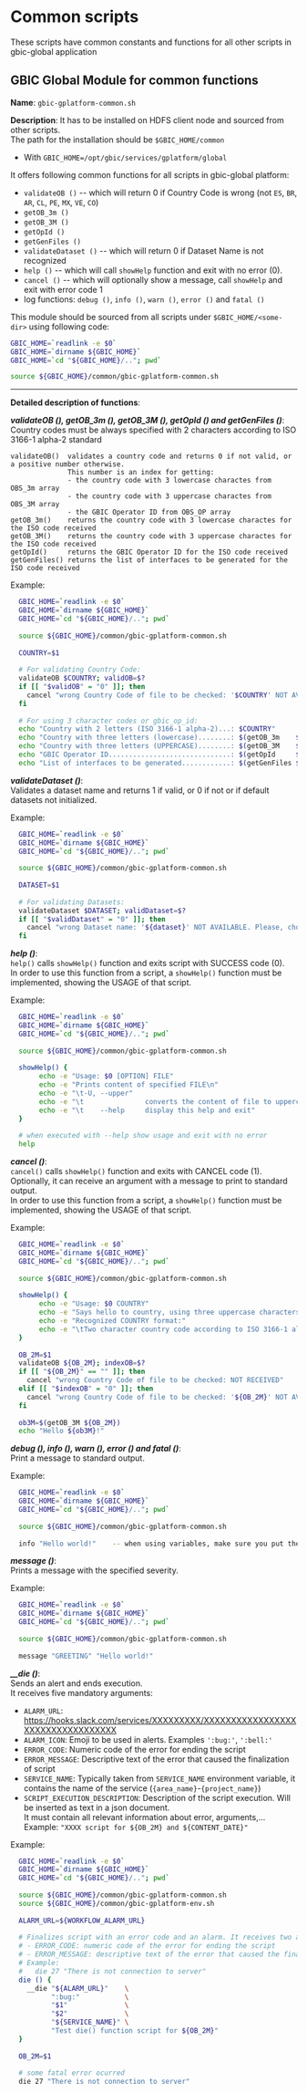# Common scripts

These scripts have common constants and functions for all other scripts in gbic-global application

## GBIC Global Module for common functions

**Name**: `gbic-gplatform-common.sh`

**Description**: It has to be installed on HDFS client node and sourced from other scripts.  
The path for the installation should be `$GBIC_HOME/common`  
* With ```GBIC_HOME=/opt/gbic/services/gplatform/global```  

It offers following common functions for all scripts in gbic-global platform:
* ```validateOB ()``` -- which will return 0 if Country Code is wrong (not ```ES```, ```BR```, ```AR```, ```CL```, ```PE```, ```MX```, ```VE```, ```CO```)
* ```getOB_3m ()```
* ```getOB_3M ()```
* ```getOpId ()```
* ```getGenFiles ()```
* ```validateDataset ()``` -- which will return 0 if Dataset Name is not recognized
* ```help ()``` -- which will call ```showHelp``` function and exit with no error (0).
* ```cancel ()``` -- which will optionally show a message, call ```showHelp``` and exit with error code 1
* log functions: ```debug ()```, ```info ()```, ```warn ()```, ```error ()``` and ```fatal ()```  

This module should be sourced from all scripts under ```$GBIC_HOME/<some-dir>``` using following code:
```bash
GBIC_HOME=`readlink -e $0`
GBIC_HOME=`dirname ${GBIC_HOME}`
GBIC_HOME=`cd "${GBIC_HOME}/.."; pwd`

source ${GBIC_HOME}/common/gbic-gplatform-common.sh
```
-----------

**Detailed description of functions**:  

***validateOB (), getOB_3m (), getOB_3M (), getOpId () and getGenFiles ()***:  
Country codes must be always specified with 2 characters according to ISO 3166-1 alpha-2 standard
```
validateOB()  validates a country code and returns 0 if not valid, or a positive number otherwise.
              This number is an index for getting:
              - the country code with 3 lowercase charactes from OBS_3m array
              - the country code with 3 uppercase charactes from OBS_3M array
              - the GBIC Operator ID from OBS_OP array
getOB_3m()    returns the country code with 3 lowercase charactes for the ISO code received
getOB_3M()    returns the country code with 3 uppercase charactes for the ISO code received
getOpId()     returns the GBIC Operator ID for the ISO code received
getGenFiles() returns the list of interfaces to be generated for the ISO code received  
```
Example:
```bash
  GBIC_HOME=`readlink -e $0`
  GBIC_HOME=`dirname ${GBIC_HOME}`
  GBIC_HOME=`cd "${GBIC_HOME}/.."; pwd`
  
  source ${GBIC_HOME}/common/gbic-gplatform-common.sh
  
  COUNTRY=$1
  
  # For validating Country Code:
  validateOB $COUNTRY; validOB=$?
  if [[ "$validOB" = "0" ]]; then
    cancel "wrong Country Code of file to be checked: '$COUNTRY' NOT AVAILABLE. Please, choose one of the following: { ${DEFAULT_OBS_2M//[ ]/, } }."
  fi
  
  # For using 3 character codes or gbic_op_id:
  echo "Country with 2 letters (ISO 3166-1 alpha-2)...: $COUNTRY"
  echo "Country with three letters (lowercase)........: $(getOB_3m    $COUNTRY)"
  echo "Country with three letters (UPPERCASE)........: $(getOB_3M    $COUNTRY)"
  echo "GBIC Operator ID..............................: $(getOpId     $COUNTRY)"
  echo "List of interfaces to be generated............: $(getGenFiles $COUNTRY)"
```  

***validateDataset ()***:  
Validates a dataset name and returns 1 if valid, or 0 if not or if default datasets not initialized.  

Example:
```bash
  GBIC_HOME=`readlink -e $0`
  GBIC_HOME=`dirname ${GBIC_HOME}`
  GBIC_HOME=`cd "${GBIC_HOME}/.."; pwd`
  
  source ${GBIC_HOME}/common/gbic-gplatform-common.sh
  
  DATASET=$1
  
  # For validating Datasets:
  validateDataset $DATASET; validDataset=$?
  if [[ "$validDataset" = "0" ]]; then
    cancel "wrong Dataset name: '${dataset}' NOT AVAILABLE. Please, choose one of the following: { ${DEFAULT_DATASETS//[ ]/, } }."
  fi
```  

***help ()***:  
`help()` calls `showHelp()` function and exits script with SUCCESS code (0).  
In order to use this function from a script, a `showHelp()` function must be implemented, showing the USAGE of that script.  

Example:
```bash
  GBIC_HOME=`readlink -e $0`
  GBIC_HOME=`dirname ${GBIC_HOME}`
  GBIC_HOME=`cd "${GBIC_HOME}/.."; pwd`
  
  source ${GBIC_HOME}/common/gbic-gplatform-common.sh
  
  showHelp() {
       echo -e "Usage: $0 [OPTION] FILE"
       echo -e "Prints content of specified FILE\n"
       echo -e "\t-U, --upper"
       echo -e "\t               converts the content of file to uppercase"
       echo -e "\t    --help     display this help and exit"
  }
  
  # when executed with --help show usage and exit with no error
  help
```  

***cancel ()***:  
`cancel()` calls `showHelp()` function and exits with CANCEL code (1).  
Optionally, it can receive an argument with a message to print to standard output.  
In order to use this function from a script, a `showHelp()` function must be implemented, showing the USAGE of that script.

Example:
```bash
  GBIC_HOME=`readlink -e $0`
  GBIC_HOME=`dirname ${GBIC_HOME}`
  GBIC_HOME=`cd "${GBIC_HOME}/.."; pwd`
  
  source ${GBIC_HOME}/common/gbic-gplatform-common.sh
  
  showHelp() {
       echo -e "Usage: $0 COUNTRY"
       echo -e "Says hello to country, using three uppercase characters\n"
       echo -e "Recognized COUNTRY format:"
       echo -e "\tTwo character country code according to ISO 3166-1 alpha-2 standard"
  }
  
  OB_2M=$1
  validateOB ${OB_2M}; indexOB=$?
  if [[ "${OB_2M}" == "" ]]; then
    cancel "wrong Country Code of file to be checked: NOT RECEIVED"
  elif [[ "$indexOB" = "0" ]]; then
    cancel "wrong Country Code of file to be checked: '${OB_2M}' NOT AVAILABLE. Please, choose one of the following: { ${DEFAULT_OBS_2M//[ ]/, } }."
  fi
  
  ob3M=$(getOB_3M ${OB_2M})
  echo "Hello ${ob3M}!"
```  

***debug (), info (), warn (), error () and fatal ()***:  
Print a message to standard output.  

Example:
```bash
  GBIC_HOME=`readlink -e $0`
  GBIC_HOME=`dirname ${GBIC_HOME}`
  GBIC_HOME=`cd "${GBIC_HOME}/.."; pwd`
  
  source ${GBIC_HOME}/common/gbic-gplatform-common.sh
  
  info "Hello world!"    -- when using variables, make sure you put them into quote signs: "$3"
```  

***message ()***:  
Prints a message with the specified severity.  

Example:
```bash
  GBIC_HOME=`readlink -e $0`
  GBIC_HOME=`dirname ${GBIC_HOME}`
  GBIC_HOME=`cd "${GBIC_HOME}/.."; pwd`
  
  source ${GBIC_HOME}/common/gbic-gplatform-common.sh
  
  message "GREETING" "Hello world!"
```  

***__die ()***:  
Sends an alert and ends execution.  
It receives five mandatory arguments:
* `ALARM_URL`: https://hooks.slack.com/services/XXXXXXXXX/XXXXXXXXXXXXXXXXXXXXXXXXXXXXXXXXXX
* `ALARM_ICON`: Emoji to be used in alerts. Examples `':bug:'`, `':bell:'`
* `ERROR_CODE`: Numeric code of the error for ending the script
* `ERROR_MESSAGE`: Descriptive text of the error that caused the finalization of script
* `SERVICE_NAME`: Typically taken from `SERVICE_NAME` environment variable, it contains the name of the service (`{area_name}`-`{project_name}`)
* `SCRIPT_EXECUTION_DESCRIPTION`: Description of the script execution. Will be inserted as text in a json document.  
  It must contain all relevant information about error, arguments,...  
  Example: `"XXXX script for ${OB_2M} and ${CONTENT_DATE}"`

Example:
```bash
  GBIC_HOME=`readlink -e $0`
  GBIC_HOME=`dirname ${GBIC_HOME}`
  GBIC_HOME=`cd "${GBIC_HOME}/.."; pwd`
  
  source ${GBIC_HOME}/common/gbic-gplatform-common.sh
  source ${GBIC_HOME}/common/gbic-gplatform-env.sh
  
  ALARM_URL=${WORKFLOW_ALARM_URL}
  
  # Finalizes script with an error code and an alarm. It receives two arguments:
  # - ERROR_CODE: numeric code of the error for ending the script
  # - ERROR_MESSAGE: descriptive text of the error that caused the finalization of script
  # Example:
  #   die 27 "There is not connection to server"
  die () {
    __die "${ALARM_URL}"    \
          ":bug:"           \
          "$1"              \
          "$2"              \
          "${SERVICE_NAME}" \
          "Test die() function script for ${OB_2M}"
  }
  
  OB_2M=$1
  
  # some fatal error ocurred
  die 27 "There is not connection to server"
```  
